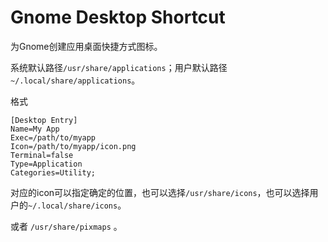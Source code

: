 # Gnome Desktop Shortcut

为Gnome创建应用桌面快捷方式图标。

系统默认路径`/usr/share/applications`；用户默认路径`~/.local/share/applications`。


格式

```desktop
[Desktop Entry]
Name=My App
Exec=/path/to/myapp
Icon=/path/to/myapp/icon.png
Terminal=false
Type=Application
Categories=Utility;
```

对应的icon可以指定确定的位置，也可以选择`/usr/share/icons`，也可以选择用户的`~/.local/share/icons`。

或者 `/usr/share/pixmaps` 。